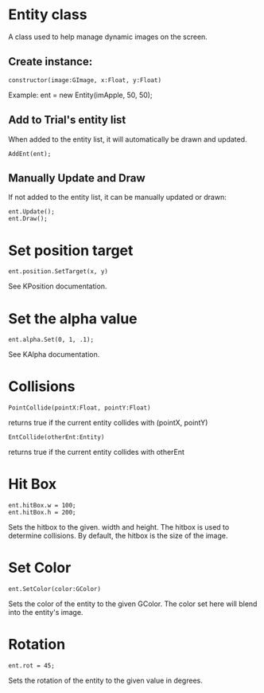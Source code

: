 # Entity class

A class used to help manage dynamic images on the screen.

## Create instance:

    constructor(image:GImage, x:Float, y:Float)

Example:
    ent = new Entity(imApple, 50, 50);

## Add to Trial's entity list

When added to the entity list, it will automatically be drawn and updated.

    AddEnt(ent);

## Manually Update and Draw

If not added to the entity list, it can be manually updated or drawn:

    ent.Update();
    ent.Draw();

# Set position target

    ent.position.SetTarget(x, y)

See KPosition documentation.

# Set the alpha value

    ent.alpha.Set(0, 1, .1);

See KAlpha documentation.

# Collisions

    PointCollide(pointX:Float, pointY:Float)

returns true if the current entity collides with (pointX, pointY)

    EntCollide(otherEnt:Entity)

returns true if the current entity collides with otherEnt

# Hit Box

    ent.hitBox.w = 100;
    ent.hitBox.h = 200;

Sets the hitbox to the given. width and height. The hitbox is used to determine collisions. By default, the hitbox is the size of the image.

# Set Color

    ent.SetColor(color:GColor)

Sets the color of the entity to the given GColor. The color set here will blend into the entity's image.

# Rotation

    ent.rot = 45;

Sets the rotation of the entity to the given value in degrees.

